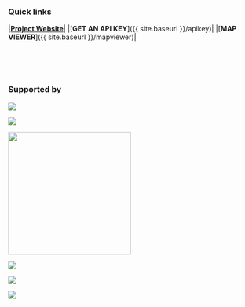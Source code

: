 
### Quick links

|[**Project Website**](http://www.citysdk.eu/)|
|[**GET AN API KEY**]({{ site.baseurl }}/apikey)|
|[**MAP VIEWER**]({{ site.baseurl }}/mapviewer)|

  
<br/>
<br/>
<br/>
  
### Supported by

<div class="logos">
	<p><a href="http://www.waag.org/"><img src="http://dev.citysdk.waag.org//img/waag-small.png" /></a></p>
	<p><a href="http://www.citysdk.eu/"><img src="http://dev.citysdk.waag.org//img/citysdk-small.png" /></a></p>
	<p><a href="http://www.civity.nl/"><img src="http://www.civity.nl/wp-content/uploads/2013/06/civity-site-logo.jpg" width="250"/></a></p>
	<p><a href="http://ec.europa.eu/information_society/activities/ict_psp/about/index_en.htm"><img src="http://dev.citysdk.waag.org//img/ict-psp.png"/></a></p>
	<p><a href="http://europa.eu/"><img src="http://dev.citysdk.waag.org//img/europa.png" /></a></p>
	<p><a href="http://creativecommons.nl/wie-zijn-we/"><img src="http://dev.citysdk.waag.org//img/cc.png" /></a></p>
</div>